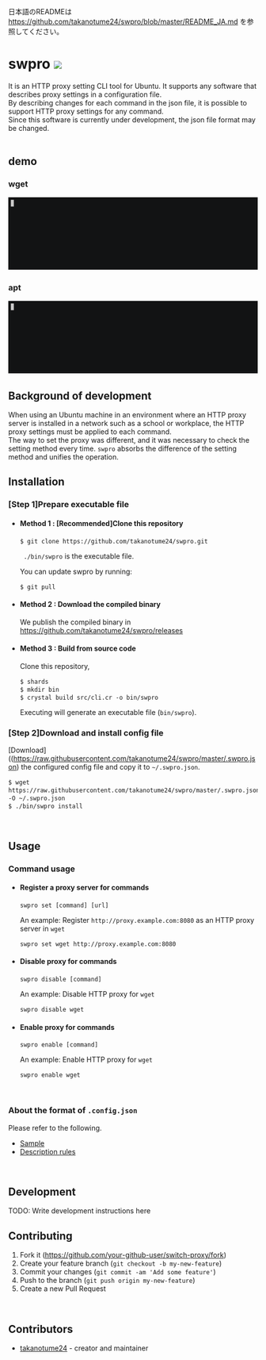 日本語のREADMEは https://github.com/takanotume24/swpro/blob/master/README_JA.md を参照してください。

# swpro ![](https://github.com/takanotume24/swpro/workflows/Crystal%20CI/badge.svg)
It is an HTTP proxy setting CLI tool for Ubuntu. It supports any software that describes proxy settings in a configuration file.  
By describing changes for each command in the json file, it is possible to support HTTP proxy settings for any command.  
Since this software is currently under development, the json file format may be changed.  
<br/>

## demo
### wget  
![](https://raw.githubusercontent.com/takanotume24/swpro/master/gif/set.gif)
### apt  
![](https://raw.githubusercontent.com/takanotume24/swpro/master/gif/apt.gif)
<br/>

## Background of development
When using an Ubuntu machine in an environment where an HTTP proxy server is installed in a network such as a school or workplace, the HTTP proxy settings must be applied to each command.   
The way to set the proxy was different, and it was necessary to check the setting method every time. ``swpro`` absorbs the difference of the setting method and unifies the operation.
<br/>

## Installation
### [Step 1]Prepare executable file
- #### Method 1 : [Recommended]Clone this repository
   ```
   $ git clone https://github.com/takanotume24/swpro.git
   ```
   `` ./bin/swpro`` is the executable file.

   You can update swpro by running:
   ```
   $ git pull
   ```

- #### Method 2 : Download the compiled binary
   We publish the compiled binary in https://github.com/takanotume24/swpro/releases

- #### Method 3 : Build from source code
   Clone this repository,
   ```
   $ shards
   $ mkdir bin
   $ crystal build src/cli.cr -o bin/swpro
   ```
   Executing will generate an executable file (``bin/swpro``).

### [Step 2]Download and install config file
   [Download]((https://raw.githubusercontent.com/takanotume24/swpro/master/.swpro.json) the configured config file and copy it to ``~/.swpro.json``.
   ```
   $ wget https://raw.githubusercontent.com/takanotume24/swpro/master/.swpro.json -O ~/.swpro.json
   $ ./bin/swpro install
   ```

<br/>


## Usage
### Command usage


- #### Register a proxy server for commands
   ```
   swpro set [command] [url]
   ```
   An example: Register ``http://proxy.example.com:8080`` as an HTTP proxy server in ``wget``
   ```
   swpro set wget http://proxy.example.com:8080
   ```
- #### Disable proxy for commands
   ```
   swpro disable [command]
   ```
   An example: Disable HTTP proxy for ``wget``
   ```
   swpro disable wget
   ```
- #### Enable proxy for commands
   ```
   swpro enable [command]
   ```
   An example: Enable HTTP proxy for ``wget``
   ```
   swpro enable wget
   ```
<br/>


### About the format of ``.config.json``
Please refer to the following.
- [Sample](https://github.com/takanotume24/swpro/blob/master/.swpro.json)
- [Description rules](https://github.com/takanotume24/swpro/wiki/.swpro.json%E3%81%AE%E3%83%95%E3%82%A9%E3%83%BC%E3%83%9E%E3%83%83%E3%83%88%E3%81%AB%E3%81%A4%E3%81%84%E3%81%A6)

<br/>

## Development

TODO: Write development instructions here
<br/>

## Contributing

1. Fork it (<https://github.com/your-github-user/switch-proxy/fork>)
2. Create your feature branch (`git checkout -b my-new-feature`)
3. Commit your changes (`git commit -am 'Add some feature'`)
4. Push to the branch (`git push origin my-new-feature`)
5. Create a new Pull Request


<br/>

## Contributors

- [takanotume24](https://github.com/takanotume24) - creator and maintainer
